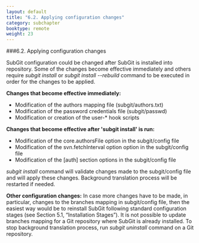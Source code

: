```yaml
---
layout: default
title: "6.2. Applying configuration changes"
category: subchapter
booktype: remote
weight: 23
---
```

###6.2. Applying configuration changes

SubGit configuration could be changed after SubGit is installed into repository. Some of the changes become effective immediately and others require *subgit install* or *subgit install --rebuild* command to be executed in order for the changes to be applied.

**Changes that become effective immediately:**

+ Modification of the authors mapping file (subgit/authors.txt)
+ Modification of the password credentials file (subgit/passwd)
+ Modification or creation of the user-\* hook scripts

**Changes that become effective after 'subgit install' is run:**

+ Modification of the core.authorsFile option in the subgit/config file
+ Modification of the svn.fetchInterval option option in the subgit/config file
+ Modification of the [auth] section options in the subgit/config file

*subgit install* command will validate changes made to the subgit/config file and will apply these changes. Background translation process will be restarted if needed.

**Other configuration changes:** In case more changes have to be made, in particular, changes to the branches mapping in subgit/config file, then the easiest way would be to reinstall SubGit following standard configuration stages (see Section 5.1, “Installation Stages”). It is not possible to update branches mapping for a Git repository where SubGit is already installed. To stop background translation process, run *subgit uninstall* command on a Git repository.